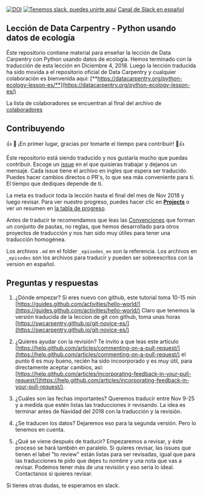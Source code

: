 [![DOI](https://zenodo.org/badge/156880953.svg)](https://zenodo.org/badge/latestdoi/156880953)
[![Tenemos slack, puedes unirte aquí](https://img.shields.io/badge/Create_Slack_Account-The_Carpentries-071159.svg)](https://swc-slack-invite.herokuapp.com/)
[Canal de Slack en español](https://swcarpentry.slack.com/messages/CDZLNHSMQ)

## Lección de Data Carpentry - Python usando datos de ecología

Éste repositorio contiene material para enseñar la lección de Data Carpentry con Python usando datos de ecología.
Hemos terminado con la traducción de esta lección en Diciembre 4, 2018. Luego la lección traducida ha sido movida a el repositorio oficial de Data Carpentry y cualquier colaboración es bienvenida aqui:
[**https://datacarpentry.org/python-ecology-lesson-es/**](https://datacarpentry.org/python-ecology-lesson-es/)

La lista de colaboradores se encuentran al final del archivo de [colaboradores](https://github.com/datacarpentry/python-ecology-lesson-es/blob/gh-pages/_extras/CONTRIBUTORS.md)

## Contribuyendo

:+1: :tada: ¡En primer lugar, gracias por tomarte el tiempo para contribuir! :tada::+1:

Éste repositorio está siendo traducido y nos gustaría mucho que puedas contribuir. Escoge un [issue](https://github.com/Carpentries-ES/python-ecology-lesson-es/issues) en el que quisieras trabajar y dejanos un mensaje. Cada issue tiene el archivo en ingles que espera ser traducido. Puedes hacer cambios directos o PR's, lo que sea más conveniente para tí. El tiempo que dediques depende de tí.

La meta es traducir toda la lección hasta el final del mes de Nov 2018 y luego revisar. Para ver nuestro progreso, puedes hacer clic en [**Projects**](https://github.com/Carpentries-ES/python-ecology-lesson-es/projects/1) o ver un resumen en [la tabla de progreso](fechas-progreso.md).

Antes de traducir te recomendamos que leas las [Convenciones](https://github.com/Carpentries-ES/board/blob/master/Convenciones_Traduccion.md) que forman un conjunto de pautas, no reglas, que hemos desarrollado para otros proyectos de traducción y nos han sido muy útiles para tener una traducción homogénea.

Los archivos `.md` en el folder `_episodes_en` son la referencia. Los archivos en `_episodes` son los archivos para traducir y pueden ser sobreescritos con la version en español.

## Preguntas y respuestas

1. ¿Dónde empezar?
  Si eres nuevo con github, este tutorial toma 10-15 min [https://guides.github.com/activities/hello-world/](https://guides.github.com/activities/hello-world/)
  Claro que tenemos la versión traducida de la leccion de git con github, toma unas horas [https://swcarpentry.github.io/git-novice-es/](https://swcarpentry.github.io/git-novice-es/)

2. ¿Quieres ayudar con la revisión?
  Te invito a que leas este artículo [https://help.github.com/articles/commenting-on-a-pull-request/](https://help.github.com/articles/commenting-on-a-pull-request/)
  el punto 6 es muy bueno, recién ha sido incoorporado y es muy útil, para directamente aceptar cambios, así: [https://help.github.com/articles/incorporating-feedback-in-your-pull-request/](https://help.github.com/articles/incorporating-feedback-in-your-pull-request/).

3. ¿Cuáles son las fechas importantes?
  Queremos traducir entre Nov 9-25 y a medida que estén listas las traducciones ir revisando. La idea es terminar antes de Navidad del 2018 con la traducción y la revisión.

4. ¿Se traducen los datos?
  Dejaremos eso para la segunda versión. Pero lo tenemos en cuenta.

5. ¿Qué se viene después de traducir?
  Empezaremos a revisar, y éste proceso se hará también en paralelo. Si quieres revisar, las issues que tienen el label "to review" están listas para ser revisadas, igual que para las traducciones te pido que dejes tu nombre y una nota que vas a revisar. Podemos tener más de una revisión y eso sería lo ideal. Contactanos si quieres revisar.

Si tienes otras dudas, te esperamos en slack.


